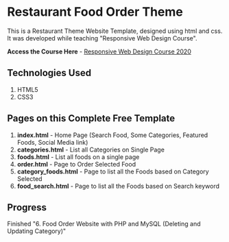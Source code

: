 # Restaurant Food Order Theme

This is a Restaurant Theme Website Template, designed using html and css. It was developed while teaching "Responsive Web Design Course".

**Access the Course Here** -
[Responsive Web Design Course 2020](https://www.youtube.com/watch?v=VaV_Ro8jpPY)

## Technologies Used

1. HTML5
2. CSS3

## Pages on this Complete Free Template

1. **index.html** - Home Page (Search Food, Some Categories, Featured Foods, Social Media link)
2. **categories.html** - List all Categories on Single Page
3. **foods.html** - List all foods on a single page
4. **order.html** - Page to Order Selected Food
5. **category_foods.html** - Page to list all the Foods based on Category Selected
6. **food_search.html** - Page to list all the Foods based on Search keyword

## Progress

Finished "6. Food Order Website with PHP and MySQL (Deleting and Updating Category)"
